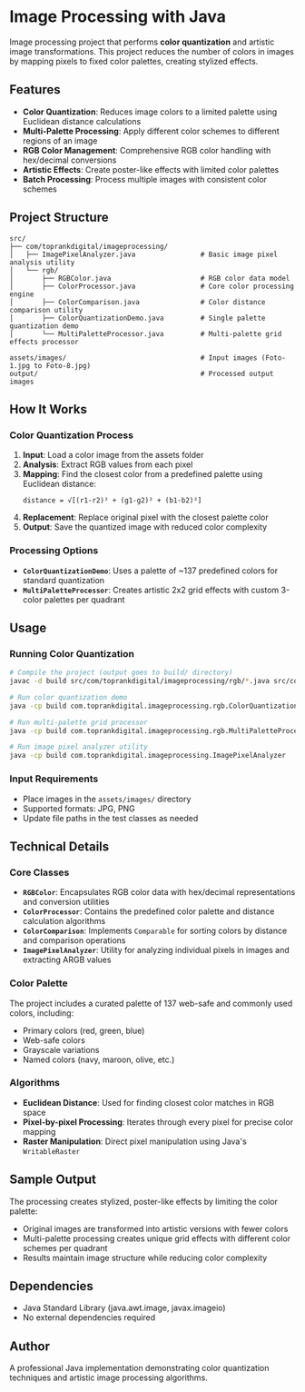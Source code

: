 # Image Processing with Java

Image processing project that performs **color quantization** and artistic image transformations. This project reduces the number of colors in images by mapping pixels to fixed color palettes, creating stylized effects.

## Features

- **Color Quantization**: Reduces image colors to a limited palette using Euclidean distance calculations
- **Multi-Palette Processing**: Apply different color schemes to different regions of an image
- **RGB Color Management**: Comprehensive RGB color handling with hex/decimal conversions
- **Artistic Effects**: Create poster-like effects with limited color palettes
- **Batch Processing**: Process multiple images with consistent color schemes

## Project Structure

```
src/
├── com/toprankdigital/imageprocessing/
│   ├── ImagePixelAnalyzer.java                # Basic image pixel analysis utility
│   └── rgb/
│       ├── RGBColor.java                      # RGB color data model
│       ├── ColorProcessor.java                # Core color processing engine
│       ├── ColorComparison.java               # Color distance comparison utility
│       ├── ColorQuantizationDemo.java         # Single palette quantization demo
│       └── MultiPaletteProcessor.java         # Multi-palette grid effects processor

assets/images/                                 # Input images (Foto-1.jpg to Foto-8.jpg)
output/                                        # Processed output images
```

## How It Works

### Color Quantization Process

1. **Input**: Load a color image from the assets folder
2. **Analysis**: Extract RGB values from each pixel
3. **Mapping**: Find the closest color from a predefined palette using Euclidean distance:
   ```
   distance = √[(r1-r2)² + (g1-g2)² + (b1-b2)²]
   ```
4. **Replacement**: Replace original pixel with the closest palette color
5. **Output**: Save the quantized image with reduced color complexity

### Processing Options

- **`ColorQuantizationDemo`**: Uses a palette of ~137 predefined colors for standard quantization
- **`MultiPaletteProcessor`**: Creates artistic 2x2 grid effects with custom 3-color palettes per quadrant

## Usage

### Running Color Quantization

```bash
# Compile the project (output goes to build/ directory)
javac -d build src/com/toprankdigital/imageprocessing/rgb/*.java src/com/toprankdigital/imageprocessing/*.java

# Run color quantization demo
java -cp build com.toprankdigital.imageprocessing.rgb.ColorQuantizationDemo

# Run multi-palette grid processor
java -cp build com.toprankdigital.imageprocessing.rgb.MultiPaletteProcessor

# Run image pixel analyzer utility  
java -cp build com.toprankdigital.imageprocessing.ImagePixelAnalyzer
```

### Input Requirements

- Place images in the `assets/images/` directory
- Supported formats: JPG, PNG
- Update file paths in the test classes as needed

## Technical Details

### Core Classes

- **`RGBColor`**: Encapsulates RGB color data with hex/decimal representations and conversion utilities
- **`ColorProcessor`**: Contains the predefined color palette and distance calculation algorithms
- **`ColorComparison`**: Implements `Comparable` for sorting colors by distance and comparison operations
- **`ImagePixelAnalyzer`**: Utility for analyzing individual pixels in images and extracting ARGB values

### Color Palette

The project includes a curated palette of 137 web-safe and commonly used colors, including:
- Primary colors (red, green, blue)
- Web-safe colors
- Grayscale variations
- Named colors (navy, maroon, olive, etc.)

### Algorithms

- **Euclidean Distance**: Used for finding closest color matches in RGB space
- **Pixel-by-pixel Processing**: Iterates through every pixel for precise color mapping
- **Raster Manipulation**: Direct pixel manipulation using Java's `WritableRaster`

## Sample Output

The processing creates stylized, poster-like effects by limiting the color palette:
- Original images are transformed into artistic versions with fewer colors
- Multi-palette processing creates unique grid effects with different color schemes per quadrant
- Results maintain image structure while reducing color complexity

## Dependencies

- Java Standard Library (java.awt.image, javax.imageio)
- No external dependencies required

## Author

A professional Java implementation demonstrating color quantization techniques and artistic image processing algorithms.
